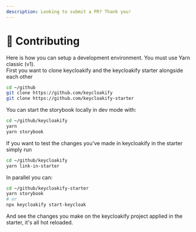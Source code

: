 ```yaml
---
description: Looking to submit a PR? Thank you!
---
```


# 💟 Contributing

Here is how you can setup a development environment. You must use Yarn classic (v1). \
First you want to clone keycloakify and the keycloakify starter alongside each other

```bash
cd ~/github
git clone https://github.com/keycloakify
git clone https://github.com/keycloakify-starter
```

You can start the storybook locally in dev mode with: &#x20;

```bash
cd ~/github/keycloakify
yarn
yarn storybook
```

If you want to test the changes you've made in keycloakify in the starter simply run

```bash
cd ~/github/keycloakify
yarn link-in-starter
```

In parallel you can:

```bash
cd ~/github/keycloakify-starter
yarn storybook
# or
npx keycloakify start-keycloak
```

And see the changes you make on the keycloakify project applied in the starter, it's all hot reloaded.

